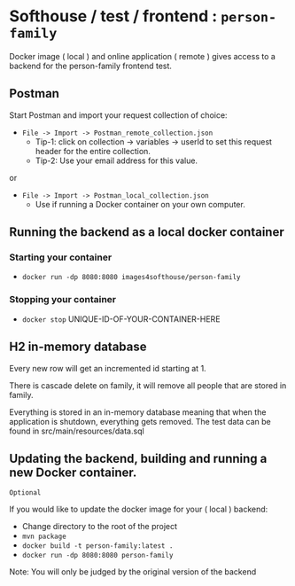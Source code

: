 # Softhouse / test / frontend : `person-family`
Docker image ( local ) and online application ( remote ) gives access to a backend for the person-family frontend test.


## Postman
Start Postman and import your request collection of choice:

* `File -> Import -> Postman_remote_collection.json`  
   * Tip-1: click on collection -> variables -> userId to set this request header for the entire collection.  
   * Tip-2: Use your email address for this value.  
  
or  
  
* `File -> Import -> Postman_local_collection.json`  
   * Use if running a Docker container on your own computer.   


## Running the backend as a local docker container

### Starting your container
* `docker run -dp 8080:8080 images4softhouse/person-family`

### Stopping your container
* `docker stop` UNIQUE-ID-OF-YOUR-CONTAINER-HERE   

## H2 in-memory database

Every new row will get an incremented id starting at 1.

There is cascade delete on family, it will remove all people that are stored in family.

Everything is stored in an in-memory database meaning that when the application is shutdown, everything gets removed.
The test data can be found in src/main/resources/data.sql   

## Updating the backend, building and running a new Docker container.
`Optional`

If you would like to update the docker image for your ( local )  backend:

* Change directory to the root of the project
* `mvn package`
* `docker build -t person-family:latest .`
* `docker run -dp 8080:8080 person-family`

Note: You will only be judged by the original version of the backend
